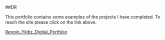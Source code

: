 


##DR

This portfolio contains some examples of the projects I have completed. To reach the site please click on the link above.

[Rengin_Yildiz_Digital_Portfolio](https://4renginy.github.io/rydigitalresume.io/)



